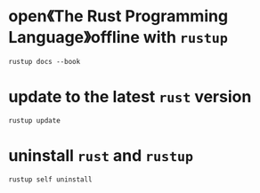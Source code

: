 # open《The Rust Programming Language》offline with `rustup`
```shell
rustup docs --book
```

# update to the latest `rust` version
```shell
rustup update
```

# uninstall `rust` and `rustup`
```shell
rustup self uninstall
```